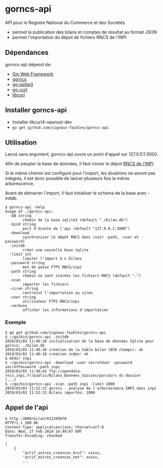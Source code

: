 # gorncs-api 

API pour le Registre National du Commerce et des Sociétés

- permet la publication des bilans et comptes de résultat au format JSON
- permet l'importation du dépot de fichiers RNCS de l'INPI

## Dépendances

gorncs-api dépend de:

- [Gin Web Framework](http://github.com/gin-gonic/gin)
- [gorncs](http://github.com/chrnin/gorncs)
- [go-sqlite3](http://github.com/mattn/go-sqlite3)
- [go-curl](github.com/andelf/go-curl)
- [libcurl](https://curl.haxx.se/libcurl/)

## Installer gorncs-api
- Installer libcurl4-openssl-dev
- `go get github.com/signaux-faibles/gorncs-api`

## Utilisation 
Lancé sans argument, gorncs-api ouvre un point d'appel sur 127.0.0.1:3000.  

Afin de peupler la base de données, il faut cloner le dépot [RNCS de l'INPI](https://www.inpi.fr/fr/licence-registre-national-du-commerce-et-des-societes-rncs).

Si le même chemin est configuré pour l'import, les doublons ne seront pas intégrés, il est donc possible de lancer plusieurs fois la même arborescence.

Avant de démarrer l'import, il faut initialiser le schéma de la base avec -initdb.

```
$ gorncs-api -help
Usage of ./gorncs-api:
  -DB string
    	chemin de la base sqlite3 (default "./bilan.db")
  -bind string
    	port d'écoute de l'api (default "127.0.0.1:3000")
  -download
    	synchroniser le dépôt RNCS dans (voir -path, -user et -password)
  -initdb
    	créer une nouvelle base sqlite
  -limit int
    	limiter l'import à n bilans
  -password string
    	mot de passe FTPS RNCS/inpi
  -path string
    	chemin où sont stockés les fichiers RNCS (default ".")
  -scan
    	importer les fichiers
  -siren string
    	restreint l'importation au siren
  -user string
    	utilisateur FTPS RNCS/inpi
  -verbose
    	afficher les informations d'importation

```

### Exemple
```
$ go get github.com/signaux-faibles/gorncs-api
$ ~/go/bin/gorncs-api -initdb
2019/03/03 11:46:18 initialisation de la base de données Sqlite pour gorncs: ./bilan.db
2019/03/03 11:46:18 creation de la table bilan (858 champs): ok
2019/03/03 11:46:18 creation index: ok
$ mkdir inpi
$ ~/go/bin/gorncs-api -download -user secretUser -password secretPassword -path inpi
2019/03/03 11:49:43 ftp://opendata-rncs.inpi.fr/public/Bilans_Donnees_Saisies/parcours du dossier 
[...]
$ ~/go/bin/gorncs-api -scan -path inpi -limit 1000
2019/03/03 11:52:23 gorncs - analyse de l'arborescence INPI dans inpi
2019/03/03 11:52:23 Bilans importés: 1000
```
## Appel de l'api
```
$ http :3000/bilan/012345678
HTTP/1.1 200 OK
Content-Type: application/json; charset=utf-8
Date: Wed, 27 Feb 2019 14:49:07 GMT
Transfer-Encoding: chunked

[
    {
        "actif_autres_creances_brut": xxxxx,
        "actif_autres_creances_net": xxxxx,
        ...
```